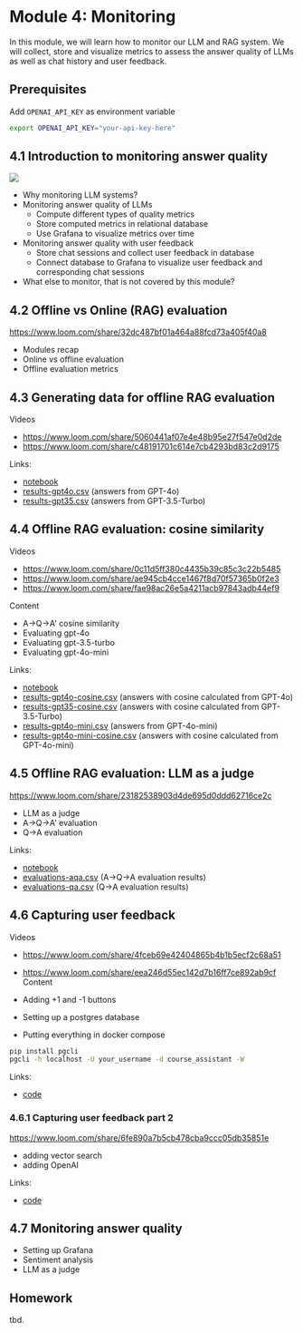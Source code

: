 # Module 4: Monitoring

In this module, we will learn how to monitor our LLM and RAG system. We will collect, store and visualize metrics to assess the answer quality of LLMs as well as chat history and user feedback. 

## Prerequisites

Add `OPENAI_API_KEY` as environment variable

```bash
export OPENAI_API_KEY="your-api-key-here"
```

## 4.1 Introduction to monitoring answer quality 

<a href="https://www.youtube.com/watch?v=OWqinqemCmk&list=PL3MmuxUbc_hIB4fSqLy_0AfTjVLpgjV3R">
  <img src="https://markdown-videos-api.jorgenkh.no/youtube/OWqinqemCmk">
</a>

* Why monitoring LLM systems?
* Monitoring answer quality of LLMs 
  * Compute different types of quality metrics
  * Store computed metrics in relational database
  * Use Grafana to visualize metrics over time
* Monitoring answer quality with user feedback
  * Store chat sessions and collect user feedback in database 
  * Connect database to Grafana to visualize user feedback and corresponding chat sessions
* What else to monitor, that is not covered by this module? 


## 4.2 Offline vs Online (RAG) evaluation

https://www.loom.com/share/32dc487bf01a464a88fcd73a405f40a8

* Modules recap
* Online vs offline evaluation
* Offline evaluation metrics 


## 4.3 Generating data for offline RAG evaluation

Videos

* https://www.loom.com/share/5060441af07e4e48b95e27f547e0d2de
* https://www.loom.com/share/c48191701c614e7cb4293bd83c2d9175

Links:

* [notebook](offline-rag-evaluation.ipynb)
* [results-gpt4o.csv](data/results-gpt4o.csv) (answers from GPT-4o)
* [results-gpt35.csv](data/results-gpt35.csv) (answers from GPT-3.5-Turbo)


## 4.4 Offline RAG evaluation: cosine similarity

Videos 

* https://www.loom.com/share/0c11d5ff380c4435b39c85c3c22b5485
* https://www.loom.com/share/ae945cb4cce1467f8d70f57365b0f2e3
* https://www.loom.com/share/fae98ac26e5a4211acb97843adb44ef9


Content

* A->Q->A' cosine similarity
* Evaluating gpt-4o
* Evaluating gpt-3.5-turbo
* Evaluating gpt-4o-mini



Links:

* [notebook](offline-rag-evaluation.ipynb)
* [results-gpt4o-cosine.csv](data/results-gpt4o-cosine.csv) (answers with cosine calculated from GPT-4o)
* [results-gpt35-cosine.csv](data/results-gpt35-cosine.csv) (answers with cosine calculated from GPT-3.5-Turbo)
* [results-gpt4o-mini.csv](data/results-gpt4o-mini.csv) (answers from GPT-4o-mini)
* [results-gpt4o-mini-cosine.csv](data/results-gpt4o-mini-cosine.csv) (answers with cosine calculated from GPT-4o-mini)


## 4.5 Offline RAG evaluation: LLM as a judge

https://www.loom.com/share/23182538903d4de695d0ddd62716ce2c

* LLM as a judge
* A->Q->A' evaluation
* Q->A evaluation


Links:

* [notebook](offline-rag-evaluation.ipynb)
* [evaluations-aqa.csv](data/evaluations-aqa.csv) (A->Q->A evaluation results)
* [evaluations-qa.csv](data/evaluations-qa.csv) (Q->A evaluation results)


## 4.6 Capturing user feedback

Videos

* https://www.loom.com/share/4fceb69e42404865b4b1b5ecf2c68a51
* https://www.loom.com/share/eea246d55ec142d7b16ff7ce892ab9cf
Content

* Adding +1 and -1 buttons
* Setting up a postgres database
* Putting everything in docker compose

```bash
pip install pgcli
pgcli -h localhost -U your_username -d course_assistant -W
```

Links:

* [code](app/)


### 4.6.1 Capturing user feedback part 2 

https://www.loom.com/share/6fe890a7b5cb478cba9ccc05db35851e

* adding vector search
* adding OpenAI

Links:

* [code](app/)


## 4.7 Monitoring answer quality

* Setting up Grafana
* Sentiment analysis
* LLM as a judge



## Homework

tbd.
